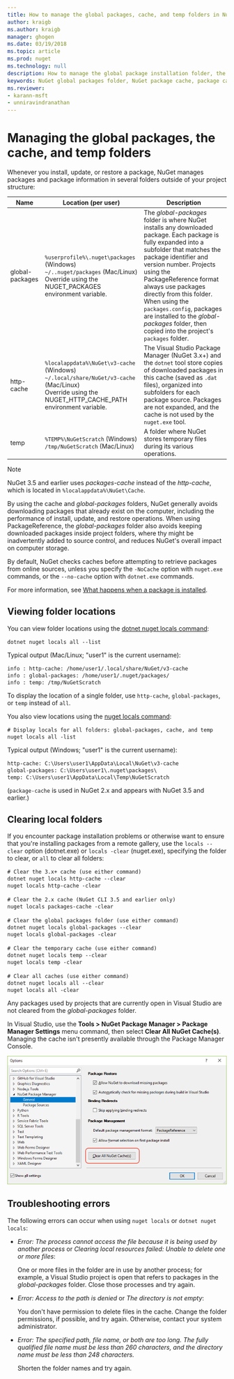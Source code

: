 ```yaml
---
title: How to manage the global packages, cache, and temp folders in NuGet | Microsoft Docs
author: kraigb
ms.author: kraigb
manager: ghogen
ms.date: 03/19/2018
ms.topic: article
ms.prod: nuget
ms.technology: null
description: How to manage the global package installation folder, the package cache, and the temp folders that exist on a computer, which are used when installing, restoring, and updating packages.
keywords: NuGet global packages folder, NuGet package cache, package caching, package installation folder, NuGet caches, managing caches, local NuGet cache, global NuGet cache, NuGet locals command, clearing a cache
ms.reviewer:
- karann-msft
- unniravindranathan
---
```


# Managing the global packages, the cache, and temp folders

Whenever you install, update, or restore a package, NuGet manages packages and package information in several folders outside of your project structure:

| Name | Location (per user) | Description |
| --- | --- | --- |
| global-packages | `%userprofile%\.nuget\packages` (Windows)<br/>`~/..nuget/packages` (Mac/Linux)<br/>Override using the NUGET_PACKAGES environment variable. | The *global-packages* folder is where NuGet installs any downloaded package. Each package is fully expanded into a subfolder that matches the package identifier and version number. Projects using the PackageReference format always use packages directly from this folder. When using the `packages.config`, packages are installed to the *global-packages* folder, then copied into the project's `packages` folder. |
| http-cache | `%localappdata%\NuGet\v3-cache` (Windows)<br/>`~/.local/share/NuGet/v3-cache` (Mac/Linux)<br/>Override using the NUGET_HTTP_CACHE_PATH environment variable. | The Visual Studio Package Manager (NuGet 3.x+) and the `dotnet` tool store copies of downloaded packages in this cache (saved as `.dat` files), organized into subfolders for each package source. Packages are not expanded, and the cache is not used by the `nuget.exe` tool. |
| temp | `%TEMP%\NuGetScratch` (Windows)<br/>`/tmp/NuGetScratch` (Mac/Linux) | A folder where NuGet stores temporary files during its various operations. |

> [!Note]
> NuGet 3.5 and earlier uses *packages-cache* instead of the *http-cache*, which is located in `%localappdata%\NuGet\Cache`.

By using the cache and *global-packages* folders, NuGet generally avoids downloading packages that already exist on the computer, including the performance of install, update, and restore operations. When using PackageReference, the *global-packages* folder also avoids keeping downloaded packages inside project folders, where thy might be inadvertently added to source control, and reduces NuGet's overall impact on computer storage.

By default, NuGet checks caches before attempting to retrieve packages from online sources, unless you specify the `-NoCache` option with `nuget.exe` commands, or the `--no-cache` option with `dotnet.exe` commands.

For more information, see [What happens when a package is installed](ways-to-install-a-package.md#what-happens-when-a-package-is-installed.md).

## Viewing folder locations

You can view folder locations using the [dotnet nuget locals command](/dotnet/core/tools/dotnet-nuget-locals):

```cli
dotnet nuget locals all --list
```

Typical output (Mac/Linux; "user1" is the current username):

```output
info : http-cache: /home/user1/.local/share/NuGet/v3-cache
info : global-packages: /home/user1/.nuget/packages/
info : temp: /tmp/NuGetScratch
```

To display the location of a single folder, use `http-cache`, `global-packages`, or `temp` instead of `all`. 

You also view locations using the [nuget locals command](../tools/cli-ref-locals.md):

```cli
# Display locals for all folders: global-packages, cache, and temp
nuget locals all -list
```

Typical output (Windows; "user1" is the current username):

```output
http-cache: C:\Users\user1\AppData\Local\NuGet\v3-cache
global-packages: C:\Users\user1\.nuget\packages\
temp: C:\Users\user1\AppData\Local\Temp\NuGetScratch
```

(`package-cache` is used in NuGet 2.x and appears with NuGet 3.5 and earlier.)

## Clearing local folders

If you encounter package installation problems or otherwise want to ensure that you're installing packages from a remote gallery, use the `locals --clear` option (dotnet.exe) or `locals -clear` (nuget.exe), specifying the folder to clear, or `all` to clear all folders:

```cli
# Clear the 3.x+ cache (use either command)
dotnet nuget locals http-cache --clear
nuget locals http-cache -clear

# Clear the 2.x cache (NuGet CLI 3.5 and earlier only)
nuget locals packages-cache -clear

# Clear the global packages folder (use either command)
dotnet nuget locals global-packages --clear
nuget locals global-packages -clear

# Clear the temporary cache (use either command)
dotnet nuget locals temp --clear
nuget locals temp -clear

# Clear all caches (use either command)
dotnet nuget locals all --clear
nuget locals all -clear
```

Any packages used by projects that are currently open in Visual Studio are not cleared from the *global-packages* folder.

In Visual Studio, use the **Tools > NuGet Package Manager > Package Manager Settings** menu command, then select **Clear All NuGet Cache(s)**. Managing the cache isn't presently available through the Package Manager Console.

![NuGet option command for clearing caches](media/options-clear-caches.png)

## Troubleshooting errors

The following errors can occur when using `nuget locals` or `dotnet nuget locals`:

- *Error: The process cannot access the file <package> because it is being used by another process* or *Clearing local resources failed: Unable to delete one or more files*:

    One or more files in the folder are in use by another process; for example, a Visual Studio project is open that refers to packages in the *global-packages* folder. Close those processes and try again.

- *Error: Access to the path <path> is denied* or *The directory is not empty*:

    You don't have permission to delete files in the cache. Change the folder permissions, if possible, and try again. Otherwise, contact your system administrator.

- *Error: The specified path, file name, or both are too long. The fully qualified file name must be less than 260 characters, and the directory name must be less than 248 characters.*

    Shorten the folder names and try again.
